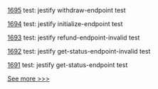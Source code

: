 
[1695](https://github.com/hyperledger/cactus/pull/1695) test: jestify withdraw-endpoint test

[1694](https://github.com/hyperledger/cactus/pull/1694) test: jestify initialize-endpoint test

[1693](https://github.com/hyperledger/cactus/pull/1693) test: jestify refund-endpoint-invalid test

[1692](https://github.com/hyperledger/cactus/pull/1692) test: jestify get-status-endpoint-invalid test

[1691](https://github.com/hyperledger/cactus/pull/1691) test: jestify get-status-endpoint test


[See more >>>](https://start-here.hyperledger.org/pull-requests)
